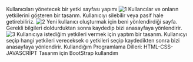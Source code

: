 Kullanıcıları yönetecek bir yetki sayfası  yapımı
![1](https://github.com/user-attachments/assets/b6680978-1609-41ad-8a63-1d44beed12d2)
Kullancılar ve onların yetkilerini gösteren bir tasarım. Kullanıcıyı silebilir veya pasif hale getirebiliriz.
![2](https://github.com/user-attachments/assets/a9a68a52-2e53-45cf-a55f-855c9561cce5)
Yeni kullanıcı oluşturmak için beni yönlendirdiği sayfa. Gerekli bilgileri doldurduktan sonra kaydedip bizi anasayfaya yönlendirir.
![3](https://github.com/user-attachments/assets/cc3d944a-886e-4117-ac7a-356debb1d2e5)
Kullanıcıya istediğim yetkileri vermek için yaptım bir tasarım. Kullanıcyı seçip hangi yetkileri vereceksek o yetkileri seçip kaydedikten sonra bizi anasayfaya yönlendirir.
Kullandığım Programlama Dilleri: HTML-CSS-JAVASCRİPT Tasarım için BootStrap kullandım
